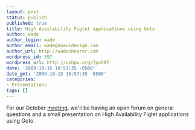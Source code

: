 ```yaml
---
layout: post
status: publish
published: true
title: High Availability Figlet applications using Goto
author: wade
author_login: wade
author_email: wade@anavidesign.com
author_url: http://wadeshearer.com
wordpress_id: 597
wordpress_url: http://uphpu.org/?p=597
date: '2009-10-15 10:57:35 -0500'
date_gmt: '2009-10-15 16:57:35 -0500'
categories:
- Presentations
tags: []
---
```

<p>For our October <a href="/events/">meeting</a>, we'll be having an open forum on general questions and a small presentation on High Availability Figlet applications using Goto.</p>
